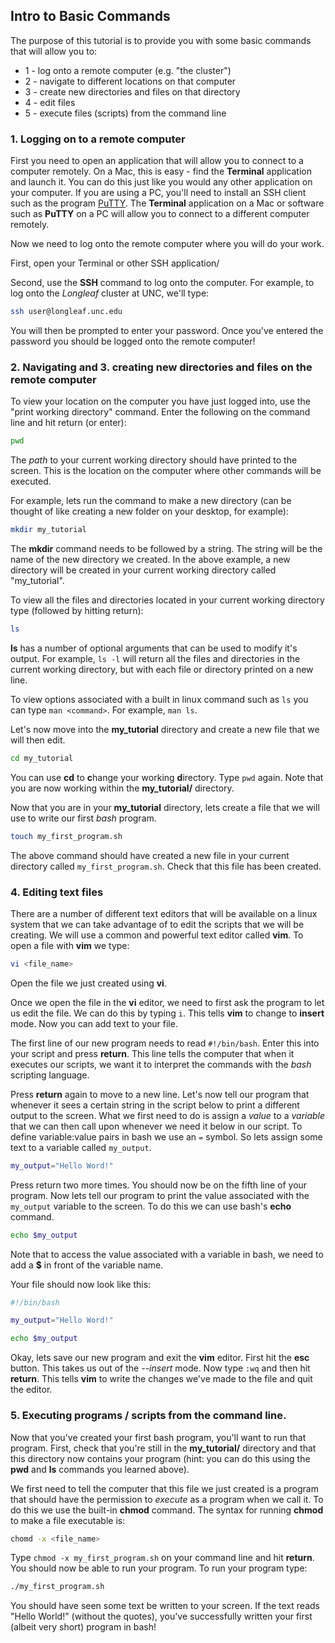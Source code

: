 ## Intro to Basic Commands

The purpose of this tutorial is to provide you with some basic commands that will allow you to: 

- 1 - log onto a remote computer (e.g. "the cluster")
- 2 - navigate to different locations on that computer
- 3 - create new directories and files on that directory
- 4 - edit files
- 5 - execute files (scripts) from the command line


### 1. Logging on to a remote computer

First you need to open an application that will allow you to connect to a computer remotely. On a Mac, this is easy - find the **Terminal** application and launch it. You can do this just like you would any other application on your computer. If you are using a PC, you'll need to install an SSH client such as the program [PuTTY](https://www.putty.org/). The **Terminal** application on a Mac or software such as **PuTTY** on a PC will allow you to connect to a different computer remotely.

Now we need to log onto the remote computer where you will do your work.

First, open your Terminal or other SSH application/

Second, use the **SSH** command to log onto the computer. For example, to log onto the *Longleaf* cluster at UNC, we'll type:
```bash
ssh user@longleaf.unc.edu
```

You will then be prompted to enter your password. Once you've entered the password you should be logged onto the remote computer!


### 2. Navigating and 3. creating new directories and files on the remote computer

To view your location on the computer you have just logged into, use the "print working directory" command. Enter the following on the command line and hit return (or enter): 
```bash
pwd
```

The *path* to your current working directory should have printed to the screen. This is the location on the computer where other commands will be executed.

For example, lets run the command to make a new directory (can be thought of like creating a new folder on your desktop, for example):
```bash
mkdir my_tutorial
```

The **mkdir** command needs to be followed by a string. The string will be the name of the new directory we created. In the above example, a new directory will be created in your current working directory called "my_tutorial".

To view all the files and directories located in your current working directory type (followed by hitting return):
```bash
ls
```

**ls** has a number of optional arguments that can be used to modify it's output. For example, `ls -l` will return all the files and directories in the current working directory, but with each file or directory printed on a new line.

To view options associated with a built in linux command such as `ls` you can type `man <command>`. For example, `man ls`.

Let's now move into the **my_tutorial** directory and create a new file that we will then edit.
```bash
cd my_tutorial
```

You can use **cd** to **c**hange your working **d**irectory. Type `pwd` again. Note that you are now working within the **my_tutorial/** directory. 

Now that you are in your **my_tutorial** directory, lets create a file that we will use to write our first *bash* program.
```bash
touch my_first_program.sh
```

The above command should have created a new file in your current directory called `my_first_program.sh`. Check that this file has been created.


### 4. Editing text files

There are a number of different text editors that will be available on a linux system that we can take advantage of to edit the scripts that we will be creating. We will use a common and powerful text editor called **vim**. To open a file with **vim** we type:
```bash
vi <file_name>
```
Open the file we just created using **vi**.

Once we open the file in the **vi** editor, we need to first ask the program to let us edit the file. We can do this by typing `i`. This tells **vim** to change to **insert** mode. Now you can add text to your file.

The first line of our new program needs to read `#!/bin/bash`. Enter this into your script and press **return**. This line tells the computer that when it executes our scripts, we want it to interpret the commands with the *bash* scripting language. 

Press **return** again to move to a new line. Let's now tell our program that whenever it sees a certain string in the script below to print a different output to the screen. What we first need to do is assign a *value* to a *variable* that we can then call upon whenever we need it below in our script. To define variable:value pairs in bash we use an `=` symbol. So lets assign some text to a variable called `my_output`.
```bash
my_output="Hello Word!"
```

Press return two more times. You should now be on the fifth line of your program. Now lets tell our program to print the value associated with the `my_output` variable to the screen. To do this we can use bash's **echo** command. 
```bash
echo $my_output
```

Note that to access the value associated with a variable in bash, we need to add a **$** in front of the variable name.

Your file should now look like this:
```bash
#!/bin/bash

my_output="Hello Word!"

echo $my_output
```

Okay, lets save our new program and exit the **vim** editor. First hit the **esc** button. This takes us out of the *--insert* mode. Now type `:wq` and then hit **return**. This tells **vim** to write the changes we've made to the file and quit the editor.
 

### 5. Executing programs / scripts from the command line.

Now that you've created your first bash program, you'll want to run that program. First, check that you're still in the **my_tutorial/** directory and that this directory now contains your program (hint: you can do this using the **pwd** and **ls** commands you learned above).

We first need to tell the computer that this file we just created is a program that should have the permission to *execute* as a program when we call it. To do this we use the built-in **chmod** command. The syntax for running **chmod** to make a file executable is:

```bash
chomd -x <file_name>
```

Type `chmod -x my_first_program.sh` on your command line and hit **return**. You should now be able to run your program. To run your program type:

```bash
./my_first_program.sh
```

You should have seen some text be written to your screen. If the text reads "Hello World!" (without the quotes), you've successfully written your first (albeit very short) program in bash!


